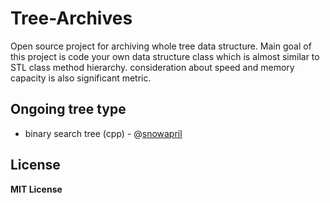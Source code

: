 # Tree-Archives

Open source project for archiving whole tree data structure. Main goal of this project is code your own data structure class which is almost similar to STL class method hierarchy. consideration about speed and memory capacity is also significant metric.

## Ongoing tree type
* binary search tree (cpp) - @[snowapril](https://github.com/Snowapril)

## License
**MIT License**